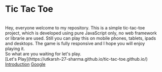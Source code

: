 # Tic Tac Toe
<br>
Hey, everyone welcome to my repository.
This is a simple tic-tac-toe project, which is developed using pure JavaScript only, no web framework or librarie are used.
Still you can play this on mobile phones, tablets, ipads and desktops. The game is fully responsive and I hope you will enjoy playing it.
<br>
So what are you waiting for let's play.
<br>
[Let's Play](https://utkarsh-27-sharma.github.io/tic-tac-toe.github.io/)
<a href="doc:introduction" target="_blank">Introduction</a>
<a href="https://www.google.com/" target="_blank">Google</a>
